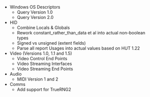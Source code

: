 * Windows OS Descriptors
  * Query Version 1.0
  * Query Version 2.0
* HID
  * Combine Locals & Globals
  * Rework constant_rather_than_data et al into actual non-boolean types
  * Signed vs unsigned (extent fields)
  * Parse all report Usages into actual values based on HUT 1.22
* Video (Versions 1.0, 1.1 and 1.5)
  * Video Control End Points
  * Video Streaming Interfaces
  * Video Streaming End Points
* Audio
  * MIDI Version 1 and 2
* Comms
  * Add support for TrueRNG2
